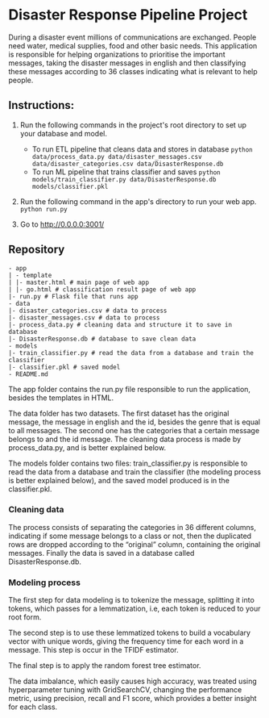 # Disaster Response Pipeline Project

During a disaster event millions of communications are exchanged. People need water, medical supplies, food and other basic needs. This application is responsible for helping organizations to prioritise the important messages, taking the disaster messages in english and then classifying these messages according to 36 classes indicating what is relevant to help people.

## Instructions:

1. Run the following commands in the project's root directory to set up your database and model.

    - To run ETL pipeline that cleans data and stores in database
        `python data/process_data.py data/disaster_messages.csv data/disaster_categories.csv data/DisasterResponse.db`
    - To run ML pipeline that trains classifier and saves
        `python models/train_classifier.py data/DisasterResponse.db models/classifier.pkl`

2. Run the following command in the app's directory to run your web app.
    `python run.py`

3. Go to http://0.0.0.0:3001/

## Repository

    - app
    | - template
    | |- master.html # main page of web app
    | |- go.html # classification result page of web app
    |- run.py # Flask file that runs app
    - data
    |- disaster_categories.csv # data to process
    |- disaster_messages.csv # data to process
    |- process_data.py # cleaning data and structure it to save in database
    |- DisasterResponse.db # database to save clean data
    - models
    |- train_classifier.py # read the data from a database and train the classifier
    |- classifier.pkl # saved model
    - README.md

The app folder contains the run.py file responsible to run the application, besides the templates in HTML.

The data folder has two datasets. The first dataset has the original message, the message in english and the id, besides the genre that is equal to all messages. The second one has the categories that a certain message belongs to and the id message. The cleaning data process is made by process_data.py, and is better explained below. 

The models folder contains two files: train_classifier.py is responsible to read the data from a database and train the classifier (the modeling process is better explained below), and the saved model produced is in the classifier.pkl.

### Cleaning data

The process consists of separating the categories in 36 different columns, indicating if some message belongs to a class or not, then the duplicated rows are dropped according to the “original” column, containing the original messages. Finally the data is saved in a database called DisasterResponse.db.

### Modeling process

The first step for data modeling is to tokenize the message, splitting it into tokens, which passes for a lemmatization, i.e, each token is reduced to your root form. 
 
The second step is to use these lemmatized tokens to build a vocabulary vector with unique words, giving the frequency time for each word in a message. This step is occur in the TFIDF estimator.
 
The final step is to apply the random forest tree estimator.
 
The data imbalance, which easily causes high accuracy, was treated using hyperparameter tuning with GridSearchCV, changing the performance metric, using precision, recall and F1 score, which provides a better insight for each class.
